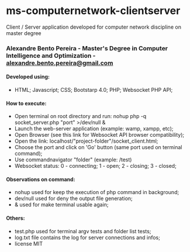# ms-computernetwork-clientserver
Client / Server application developed for computer network discipline on master degree

### Alexandre Bento Pereira - Master's Degree in Computer Intelligence and Optimization - alexandre.bento.pereira@gmail.com

#### Developed using:
- HTML; Javascript; CSS; Bootstarp 4.0; PHP; Websocket PHP API;

#### How to execute:
- Open terminal on root directory and run: nohup php -q socket_server.php "port" >/dev/null &
- Launch the web-server application (example: wamp, xampp, etc);
- Open Browser (see this link for Websocket API browser compatibility);
- Open the link: localhost/"project-folder"/socket_client.html;
- Choose the port and click on 'Go' button (same port used on terminal command);
- Use commandnavigator "folder" (example: /test)
- Websocket status: 0 - connecting; 1 - open; 2 - closing; 3 - closed;

#### Observations on command:
- nohup used for keep the execution of php command in background;
- dev/null used for deny the output file generation;
- & used for make terminal usable again;

#### Others:
- test.php used for terminal argv tests and folder list tests;
- log.txt file contains the log for server connections and infos;
- license MIT
